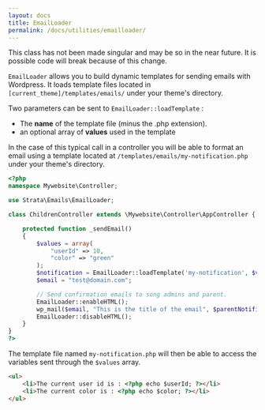 ```yaml
---
layout: docs
title: EmailLoader
permalink: /docs/utilities/emailloader/
---
```


<p class="warning">This class has not been made singular and may be so in the near future. It is possible code will break because of this change.</p>

`EmailLoader` allows you to build dynamic templates for sending emails with Wordpress. It loads template files located in `[current_theme]/templates/emails/` under your theme's directory.

Two parameters can be sent to `EmailLoader::loadTemplate` :

* The __name__ of the template file (minus the .php extension).
* an optional array of __values__ used in the template

In the case of this typical call in a controller you will be able to format an email using a template located at `/templates/emails/my-notification.php` under your theme's directory.

~~~ php
<?php
namespace Mywebsite\Controller;

use Strata\Emails\EmailLoader;

class ChildrenController extends \Mywebsite\Controller\AppController {

    protected function _sendEmail()
    {
        $values = array(
            "userId" => 10,
            "color" => "green"
        );
        $notification = EmailLoader::loadTemplate('my-notification', $values);
        $email = "test@domain.com";

        // Send confirmation emails to song admins and parent.
        EmailLoader::enableHTML();
        wp_mail($email, "This is the title of the email", $parentNotification);
        EmailLoader::disableHTML();
    }
}
?>
~~~

The template file named `my-notification.php` will then be able to access the variables sent through the `$values` array.

~~~ html
<ul>
    <li>The current user id is : <?php echo $userId; ?></li>
    <li>The current color is : <?php echo $color; ?></li>
</ul>
~~~
